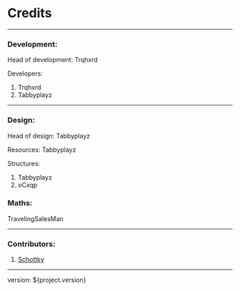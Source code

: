 # Credits

---

### Development:

Head of development: Trqhxrd

Developers:

1. Trqhxrd
1. Tabbyplayz

---

### Design:

Head of design: Tabbyplayz

Resources: Tabbyplayz

Structures:

1. Tabbyplayz
1. oCxqp

### Maths: 

TravelingSalesMan

---

### Contributors:
1. [Schottky](https://www.spigotmc.org/members/schottky.632864/)

---

version: ${project.version}